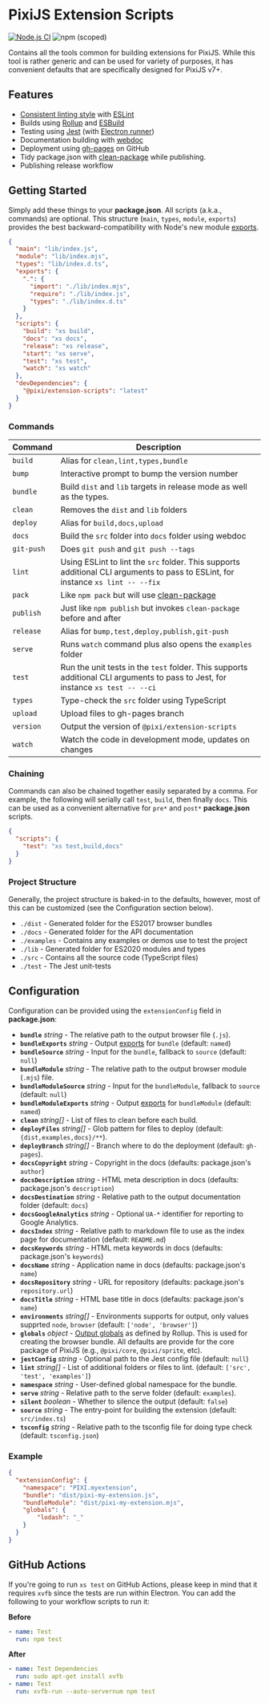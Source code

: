 # PixiJS Extension Scripts

[![Node.js CI](https://github.com/pixijs/extension-scripts/actions/workflows/build.yml/badge.svg)](https://github.com/pixijs/extension-scripts/actions/workflows/build.yml) ![npm (scoped)](https://img.shields.io/npm/v/@pixi/extension-scripts)

Contains all the tools common for building extensions for PixiJS. While this tool is rather generic and can be used for variety of purposes, it has convenient defaults that are specifically designed for PixiJS v7+.

## Features

* [Consistent linting style](https://github.com/pixijs/eslint-config/) with [ESLint](https://eslint.org/)
* Builds using [Rollup](https://rollupjs.org/guide/en/) and [ESBuild](https://esbuild.github.io/)
* Testing using [Jest](https://jestjs.io/docs/getting-started) (with [Electron runner](https://github.com/kayahr/jest-electron-runner))
* Documentation building with [webdoc](https://github.com/webdoc-labs/webdoc)
* Deployment using [gh-pages](https://github.com/tschaub/gh-pages) on GitHub
* Tidy package.json with [clean-package](https://www.npmjs.com/package/clean-package) while publishing.
* Publishing release workflow

## Getting Started

Simply add these things to your **package.json**. All scripts (a.k.a., commands) are optional. This structure (`main`, `types`, `module`, `exports`) provides the best backward-compatibility with Node's new module [exports](https://nodejs.org/api/packages.html#exports).

```json
{
  "main": "lib/index.js",
  "module": "lib/index.mjs",
  "types": "lib/index.d.ts",
  "exports": {
    ".": {
      "import": "./lib/index.mjs",
      "require": "./lib/index.js",
      "types": "./lib/index.d.ts"
    }
  },
  "scripts": {
    "build": "xs build",
    "docs": "xs docs",
    "release": "xs release",
    "start": "xs serve",
    "test": "xs test",
    "watch": "xs watch"
  },
  "devDependencies": {
    "@pixi/extension-scripts": "latest"
  }
}
```

### Commands

| Command | Description |
|---|---|
| `build` | Alias for `clean,lint,types,bundle` |
| `bump` | Interactive prompt to bump the version number |
| `bundle` | Build `dist` and `lib` targets in release mode as well as the types. |
| `clean` | Removes the `dist` and `lib` folders |
| `deploy` | Alias for `build,docs,upload` |
| `docs` | Build the `src` folder into `docs` folder using webdoc |
| `git-push` | Does `git push` and `git push --tags` |
| `lint` | Using ESLint to lint the `src` folder. This supports additional CLI arguments to pass to ESLint, for instance `xs lint -- --fix` |
| `pack` | Like `npm pack` but will use [clean-package](https://www.npmjs.com/package/clean-package) |
| `publish` | Just like `npm publish` but invokes `clean-package` before and after |
| `release` | Alias for `bump,test,deploy,publish,git-push` |
| `serve` | Runs `watch` command plus also opens the `examples` folder |
| `test` | Run the unit tests in the `test` folder. This supports additional CLI arguments to pass to Jest, for instance `xs test -- --ci` |
| `types` | Type-check the `src` folder using TypeScript |
| `upload` | Upload files to gh-pages branch |
| `version` | Output the version of `@pixi/extension-scripts` |
| `watch` | Watch the code in development mode, updates on changes |

### Chaining

Commands can also be chained together easily separated by a comma. For example, the following will serially call `test`, `build`, then finally `docs`. This can be used as a convenient alternative for `pre*` and `post*` **package.json** scripts.

```json
{
  "scripts": {
    "test": "xs test,build,docs"
  }
}
```

### Project Structure

Generally, the project structure is baked-in to the defaults, however, most of this can be customized (see the Configuration section below).

* `./dist` - Generated folder for the ES2017 browser bundles
* `./docs` - Generated folder for the API documentation
* `./examples` - Contains any examples or demos use to test the project
* `./lib` - Generated folder for ES2020 modules and types
* `./src` - Contains all the source code (TypeScript files)
* `./test` - The Jest unit-tests

## Configuration

Configuration can be provided using the `extensionConfig` field in **package.json**:

* **`bundle`** _string_ - The relative path to the output browser file (`.js`).
* **`bundleExports`** _string_ - Output [exports](https://rollupjs.org/guide/en/#outputexports) for `bundle` (default: `named`)
* **`bundleSource`** _string_ - Input for the `bundle`, fallback to `source` (default: `null`)
* **`bundleModule`** _string_ - The relative path to the output browser module (`.mjs`) file.
* **`bundleModuleSource`** _string_ - Input for the `bundleModule`, fallback to `source` (default: `null`)
* **`bundleModuleExports`** _string_ - Output [exports](https://rollupjs.org/guide/en/#outputexports) for `bundleModule` (default: `named`)
* **`clean`** _string[]_ - List of files to clean before each build.
* **`deployFiles`** _string[]_ - Glob pattern for files to deploy (default: `{dist,examples,docs}/**`).
* **`deployBranch`** _string[]_ - Branch where to do the deployment (default: `gh-pages`).
* **`docsCopyright`** _string_ - Copyright in the docs (defaults: package.json's `author`)
* **`docsDescription`** _string_ - HTML meta description in docs (defaults: package.json's `description`)
* **`docsDestination`** _string_ - Relative path to the output documentation folder (default: `docs`)
* **`docsGoogleAnalytics`** _string_ - Optional `UA-*` identifier for reporting to Google Analytics.
* **`docsIndex`** _string_ - Relative path to markdown file to use as the index page for documentation (default: `README.md`)
* **`docsKeywords`** _string_ - HTML meta keywords in docs (defaults: package.json's `keywords`)
* **`docsName`** _string_ - Application name in docs  (defaults: package.json's `name`)
* **`docsRepository`** _string_ - URL for repository (defaults: package.json's `repository.url`)
* **`docsTitle`** _string_ - HTML base title in docs (defaults: package.json's `name`)
* **`environments`** _string[]_ - Environments supports for output, only values supprted `node`, `browser` (default: `['node', 'browser']`)
* **`globals`** _object_ - [Output globals](https://rollupjs.org/guide/en/#outputglobals) as defined by Rollup. This is used for creating the browser bundle. All defaults are provide for the core package of PixiJS (e.g., `@pixi/core`, `@pixi/sprite`, etc).
* **`jestConfig`** _string_ - Optional path to the Jest config file (default: `null`)
* **`lint`** _string[]_ - List of additional folders or files to lint. (default: `['src', 'test', 'examples']`)
* **`namespace`** _string_ - User-defined global namespace for the bundle.
* **`serve`** _string_ - Relative path to the serve folder (default: `examples`).
* **`silent`** _boolean_ - Whether to silence the output (default: `false`)
* **`source`** _string_ - The entry-point for building the extension (default: `src/index.ts`)
* **`tsconfig`** _string_ - Relative path to the tsconfig file for doing type check (default: `tsconfig.json`)

### Example

```json
{
  "extensionConfig": {
    "namespace": "PIXI.myextension",
    "bundle": "dist/pixi-my-extension.js",
    "bundleModule": "dist/pixi-my-extension.mjs",
    "globals": {
        "lodash": "_"
    }
  }
}
```

## GitHub Actions

If you're going to run `xs test` on GitHub Actions, please keep in mind that it requires `xvfb` since the tests are run within Electron. You can add the following to your workflow scripts to run it:

**Before**

```yml
- name: Test
  run: npm test
```

**After**

```yml
- name: Test Dependencies
  run: sudo apt-get install xvfb
- name: Test
  run: xvfb-run --auto-servernum npm test
```
